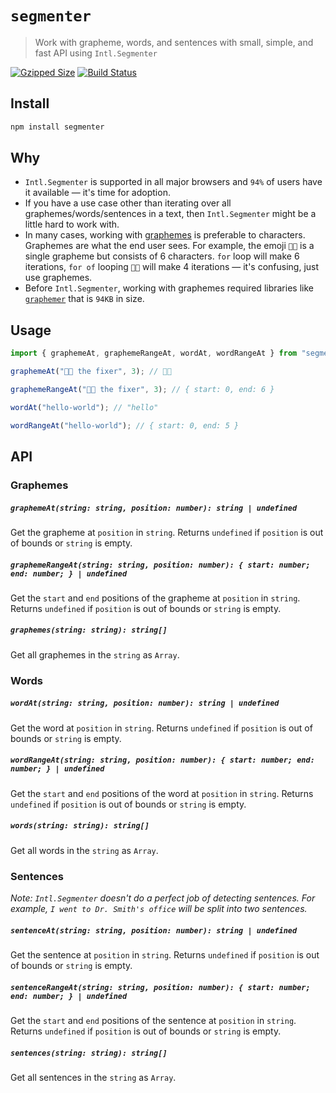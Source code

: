 # `segmenter`

> Work with grapheme, words, and sentences with small, simple, and fast API using `Intl.Segmenter`

[![Gzipped Size](https://img.shields.io/bundlephobia/minzip/segmenter)](https://bundlephobia.com/result?p={{data.name}})
[![Build Status](https://img.shields.io/github/actions/workflow/status/astoilkov/segmenter/main.yml?branch=main)](https://github.com/astoilkov/{{data.name}}/actions/workflows/main.yml)

## Install

```bash
npm install segmenter
```

## Why

- `Intl.Segmenter` is supported in all major browsers and `94%` of users have it available — it's time for adoption.
- If you have a use case other than iterating over all graphemes/words/sentences in a text, then `Intl.Segmenter` might be a little hard to work with.
- In many cases, working with [graphemes](https://en.wikipedia.org/wiki/Grapheme) is preferable to characters. Graphemes are what the end user sees. For example, the emoji `👨‍🔧️` is a single grapheme but consists of 6 characters. `for` loop will make 6 iterations, `for of` looping `👨‍🔧️` will make 4 iterations — it's confusing, just use graphemes.
- Before `Intl.Segmenter`, working with graphemes required libraries like [`graphemer`](https://bundlephobia.com/package/graphemer@1.4.0) that is `94KB` in size.

## Usage

```ts
import { graphemeAt, graphemeRangeAt, wordAt, wordRangeAt } from "segmenter";

graphemeAt("👨‍🔧️ the fixer", 3); // 👨‍🔧️

graphemeRangeAt("👨‍🔧️ the fixer", 3); // { start: 0, end: 6 }

wordAt("hello-world"); // "hello"

wordRangeAt("hello-world"); // { start: 0, end: 5 }
```

## API

### Graphemes

##### `graphemeAt(string: string, position: number): string | undefined`

Get the grapheme at `position` in `string`. Returns `undefined` if `position` is out of bounds or `string` is empty.

##### `graphemeRangeAt(string: string, position: number): { start: number; end: number; } | undefined`

Get the `start` and `end` positions of the grapheme at `position` in `string`. Returns `undefined` if `position` is out of bounds or `string` is empty.

##### `graphemes(string: string): string[]`

Get all graphemes in the `string` as `Array`.

### Words

##### `wordAt(string: string, position: number): string | undefined`

Get the word at `position` in `string`. Returns `undefined` if `position` is out of bounds or `string` is empty.

##### `wordRangeAt(string: string, position: number): { start: number; end: number; } | undefined`

Get the `start` and `end` positions of the word at `position` in `string`. Returns `undefined` if `position` is out of bounds or `string` is empty.

##### `words(string: string): string[]`

Get all words in the `string` as `Array`.

### Sentences

_Note: `Intl.Segmenter` doesn't do a perfect job of detecting sentences. For example, `I went to Dr. Smith's office` will be split into two sentences._

##### `sentenceAt(string: string, position: number): string | undefined`

Get the sentence at `position` in `string`. Returns `undefined` if `position` is out of bounds or `string` is empty.

##### `sentenceRangeAt(string: string, position: number): { start: number; end: number; } | undefined`

Get the `start` and `end` positions of the sentence at `position` in `string`. Returns `undefined` if `position` is out of bounds or `string` is empty.

##### `sentences(string: string): string[]`

Get all sentences in the `string` as `Array`.